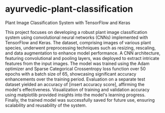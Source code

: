 # ayurvedic-plant-classification
Plant Image Classification System with TensorFlow and Keras

This project focuses on developing a robust plant image classification system using convolutional neural networks (CNNs) implemented with TensorFlow and Keras. The dataset, comprising images of various plant species, underwent preprocessing techniques such as resizing, rescaling, and data augmentation to enhance model performance. A CNN architecture, featuring convolutional and pooling layers, was deployed to extract intricate features from the input images. The model was trained using the Adam optimizer and Sparse Categorical Crossentropy loss function over 50 epochs with a batch size of 65, showcasing significant accuracy enhancements over the training period. Evaluation on a separate test dataset yielded an accuracy of [insert accuracy score], affirming the model's effectiveness. Visualization of training and validation accuracy using matplotlib provided insights into the model's learning progress. Finally, the trained model was successfully saved for future use, ensuring scalability and reusability of the system.
